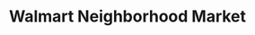 ---
title: "Walmart Neighborhood Market"
url: /west-monroe/walmart-neighborhood-market-cypress-street/
shop: Supermarkt
---